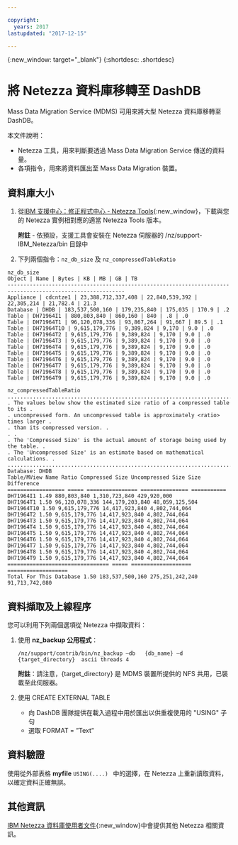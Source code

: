 ```yaml
---

copyright:
  years: 2017
lastupdated: "2017-12-15"

---
```

{:new_window: target="_blank"}
{:shortdesc: .shortdesc}

# 將 Netezza 資料庫移轉至 DashDB

Mass Data Migration Service (MDMS) 可用來將大型 Netezza 資料庫移轉至 DashDB。

本文件說明：
- Netezza 工具，用來判斷要透過 Mass Data Migration Service 傳送的資料量。
- 各項指令，用來將資料匯出至 Mass Data Migration 裝置。

## 資料庫大小
1. 從[IBM 支援中心：修正程式中心 - Netezza Tools](https://www-945.ibm.com/support/fixcentral/options?selectionBean.selectedTab=find&selection=ibm%2fInformation+Management%3bPureData+System+for+Analytics%3bibm%2fInformation+Management%2fNetezza+Tools){:new_window}，下載與您的 Netezza 實例相對應的適當 Netezza Tools 版本。

   **附註** - 依預設，支援工具會安裝在 Netezza 伺服器的 /nz/support-IBM_Netezza<version>/bin 目錄中
   
2. 下列兩個指令：`nz_db_size` 及 `nz_compressedTableRatio`

```
nz_db_size
Object | Name | Bytes | KB | MB | GB | TB
-----------------------------------------------------------------------------------------------------------
Appliance | cdcntze1 | 23,388,712,337,408 | 22,840,539,392 | 22,305,214 | 21,782.4 | 21.3
Database | DHDB | 183,537,500,160 | 179,235,840 | 175,035 | 170.9 | .2
Table | DH71964I1 | 880,803,840 | 860,160 | 840 | .8 | .0
Table | DH71964T1 | 96,120,078,336 | 93,867,264 | 91,667 | 89.5 | .1
Table | DH71964T10 | 9,615,179,776 | 9,389,824 | 9,170 | 9.0 | .0
Table | DH71964T2 | 9,615,179,776 | 9,389,824 | 9,170 | 9.0 | .0
Table | DH71964T3 | 9,615,179,776 | 9,389,824 | 9,170 | 9.0 | .0
Table | DH71964T4 | 9,615,179,776 | 9,389,824 | 9,170 | 9.0 | .0
Table | DH71964T5 | 9,615,179,776 | 9,389,824 | 9,170 | 9.0 | .0
Table | DH71964T6 | 9,615,179,776 | 9,389,824 | 9,170 | 9.0 | .0
Table | DH71964T7 | 9,615,179,776 | 9,389,824 | 9,170 | 9.0 | .0
Table | DH71964T8 | 9,615,179,776 | 9,389,824 | 9,170 | 9.0 | .0
Table | DH71964T9 | 9,615,179,776 | 9,389,824 | 9,170 | 9.0 | .0
```
```
nz_compressedTableRatio
....................................................................................
. The values below show the estimated size ratio of a compressed table to its .
. uncompressed form. An uncompressed table is approximately <ratio> times larger .
. than its compressed version. .
. .
. The 'Compressed Size' is the actual amount of storage being used by the table. .
. The 'Uncompressed Size' is an estimate based on mathematical calculations. .
....................................................................................
Database: DHDB
Table/MView Name Ratio Compressed Size Uncompressed Size Size Difference
================== ===== ================ =============== ===========
DH71964I1 1.49 880,803,840 1,310,723,840 429,920,000
DH71964T1 1.50 96,120,078,336 144,179,203,840 48,059,125,504
DH71964T10 1.50 9,615,179,776 14,417,923,840 4,802,744,064
DH71964T2 1.50 9,615,179,776 14,417,923,840 4,802,744,064
DH71964T3 1.50 9,615,179,776 14,417,923,840 4,802,744,064
DH71964T4 1.50 9,615,179,776 14,417,923,840 4,802,744,064
DH71964T5 1.50 9,615,179,776 14,417,923,840 4,802,744,064
DH71964T6 1.50 9,615,179,776 14,417,923,840 4,802,744,064
DH71964T7 1.50 9,615,179,776 14,417,923,840 4,802,744,064
DH71964T8 1.50 9,615,179,776 14,417,923,840 4,802,744,064
DH71964T9 1.50 9,615,179,776 14,417,923,840 4,802,744,064
================================ ===== =================== ===================
Total For This Database 1.50 183,537,500,160 275,251,242,240 91,713,742,080
```

## 資料擷取及上線程序

您可以利用下列兩個選項從 Netezza 中擷取資料：
1. 使用 **nz_backup 公用程式**：

   `/nz/support/contrib/bin/nz_backup –db   {db_name} –d  {target_directory}  ascii threads 4`
   
   **附註**：請注意，{target_directory} 是 MDMS 裝置所提供的 NFS 共用，已裝載至此伺服器。
2. 使用 CREATE EXTERNAL TABLE
   - 向 DashDB 團隊提供在載入過程中用於匯出以供重複使用的 "USING" 子句
   - 選取 FORMAT = ”Text”
   
   
## 資料驗證
使用從外部表格 **myfile** `USING(....) ` 中的選擇，在 Netezza 上重新讀取資料，以確定資料正確無誤。
 
## 其他資訊
[IBM Netezza 資料庫使用者文件](https://www.ibm.com/support/knowledgecenter/en/SSULQD_7.2.1/com.ibm.nz.dbu.doc/c_dbuser_plg_overview.html){:new_window}中會提供其他 Netezza 相關資訊。
